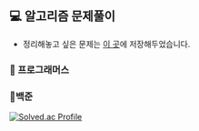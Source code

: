 ## 💻 알고리즘 문제풀이

- 정리해놓고 싶은 문제는 [이 곳](https://wisesaturn.github.io/TIL/docs/category/algorithm "알고리즘 문제풀이")에 저장해두었습니다.

### 📍 프로그래머스

### 📍백준

[![Solved.ac Profile](http://mazassumnida.wtf/api/v2/generate_badge?boj=rfv1479)](https://solved.ac/rfv1479/)
